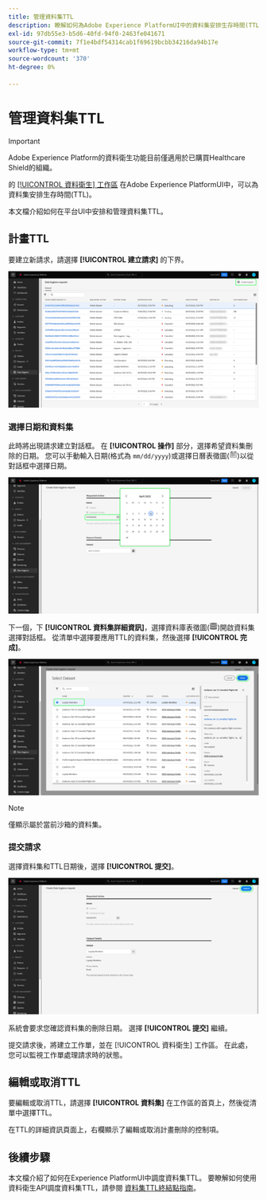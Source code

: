 ```yaml
---
title: 管理資料集TTL
description: 瞭解如何為Adobe Experience PlatformUI中的資料集安排生存時間(TTL)。
exl-id: 97db55e3-b5d6-40fd-94f0-2463fe041671
source-git-commit: 7f1e4bdf54314cab1f69619bcbb34216da94b17e
workflow-type: tm+mt
source-wordcount: '370'
ht-degree: 0%

---
```


# 管理資料集TTL

>[!IMPORTANT]
>
>Adobe Experience Platform的資料衛生功能目前僅適用於已購買Healthcare Shield的組織。

的 [[!UICONTROL 資料衛生] 工作區](./overview.md) 在Adobe Experience PlatformUI中，可以為資料集安排生存時間(TTL)。

本文檔介紹如何在平台UI中安排和管理資料集TTL。

## 計畫TTL

要建立新請求，請選擇 **[!UICONTROL 建立請求]** 的下界。

![顯示 [!UICONTROL 建立請求] 按鈕](../images/ui/ttl/create-request-button.png)

<!-- The request creation dialog appears. Under the **[!UICONTROL Action]** section, select **[!UICONTROL Dataset]** to update the available controls for TTL scheduling-->

### 選擇日期和資料集

此時將出現請求建立對話框。 在 **[!UICONTROL 操作]** 部分，選擇希望資料集刪除的日期。 您可以手動輸入日期(格式為 `mm/dd/yyyy`)或選擇日曆表徵圖(![日曆表徵圖的影像](../images/ui/ttl/calendar-icon.png))以從對話框中選擇日期。

![顯示為TTL設定的到期日期的影像](../images/ui/ttl/select-date.png)

下一個，下 **[!UICONTROL 資料集詳細資訊]**，選擇資料庫表徵圖(![資料庫表徵圖的影像](../images/ui/ttl/database-icon.png))開啟資料集選擇對話框。 從清單中選擇要應用TTL的資料集，然後選擇 **[!UICONTROL 完成]**。

![顯示正在選擇的資料集的影像](../images/ui/ttl/select-dataset.png)

>[!NOTE]
>
>僅顯示屬於當前沙箱的資料集。

### 提交請求

選擇資料集和TTL日期後，選擇 **[!UICONTROL 提交]**。

![顯示 [!UICONTROL 提交] 按鈕](../images/ui/ttl/submit.png)

系統會要求您確認資料集的刪除日期。 選擇 **[!UICONTROL 提交]** 繼續。

提交請求後，將建立工作單，並在 [!UICONTROL 資料衛生] 工作區。 在此處，您可以監視工作單處理請求時的狀態。

## 編輯或取消TTL

要編輯或取消TTL，請選擇 **[!UICONTROL 資料集]** 在工作區的首頁上，然後從清單中選擇TTL。

在TTL的詳細資訊頁面上，右欄顯示了編輯或取消計畫刪除的控制項。

## 後續步驟

本文檔介紹了如何在Experience PlatformUI中調度資料集TTL。 要瞭解如何使用資料衛生API調度資料集TTL，請參閱 [資料集TTL終結點指南](../api/ttl.md)。
